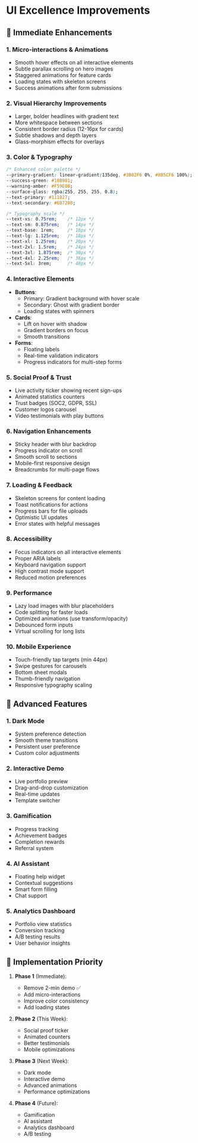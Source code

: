 # UI Excellence Improvements

## 🎨 Immediate Enhancements

### 1. **Micro-interactions & Animations**
- Smooth hover effects on all interactive elements
- Subtle parallax scrolling on hero images
- Staggered animations for feature cards
- Loading states with skeleton screens
- Success animations after form submissions

### 2. **Visual Hierarchy Improvements**
- Larger, bolder headlines with gradient text
- More whitespace between sections
- Consistent border radius (12-16px for cards)
- Subtle shadows and depth layers
- Glass-morphism effects for overlays

### 3. **Color & Typography**
```css
/* Enhanced color palette */
--primary-gradient: linear-gradient(135deg, #3B82F6 0%, #8B5CF6 100%);
--success-green: #10B981;
--warning-amber: #F59E0B;
--surface-glass: rgba(255, 255, 255, 0.8);
--text-primary: #111827;
--text-secondary: #6B7280;

/* Typography scale */
--text-xs: 0.75rem;    /* 12px */
--text-sm: 0.875rem;   /* 14px */
--text-base: 1rem;     /* 16px */
--text-lg: 1.125rem;   /* 18px */
--text-xl: 1.25rem;    /* 20px */
--text-2xl: 1.5rem;    /* 24px */
--text-3xl: 1.875rem;  /* 30px */
--text-4xl: 2.25rem;   /* 36px */
--text-5xl: 3rem;      /* 48px */
```

### 4. **Interactive Elements**
- **Buttons**: 
  - Primary: Gradient background with hover scale
  - Secondary: Ghost with gradient border
  - Loading states with spinners
- **Cards**: 
  - Lift on hover with shadow
  - Gradient borders on focus
  - Smooth transitions
- **Forms**:
  - Floating labels
  - Real-time validation indicators
  - Progress indicators for multi-step forms

### 5. **Social Proof & Trust**
- Live activity ticker showing recent sign-ups
- Animated statistics counters
- Trust badges (SOC2, GDPR, SSL)
- Customer logos carousel
- Video testimonials with play buttons

### 6. **Navigation Enhancements**
- Sticky header with blur backdrop
- Progress indicator on scroll
- Smooth scroll to sections
- Mobile-first responsive design
- Breadcrumbs for multi-page flows

### 7. **Loading & Feedback**
- Skeleton screens for content loading
- Toast notifications for actions
- Progress bars for file uploads
- Optimistic UI updates
- Error states with helpful messages

### 8. **Accessibility**
- Focus indicators on all interactive elements
- Proper ARIA labels
- Keyboard navigation support
- High contrast mode support
- Reduced motion preferences

### 9. **Performance**
- Lazy load images with blur placeholders
- Code splitting for faster loads
- Optimized animations (use transform/opacity)
- Debounced form inputs
- Virtual scrolling for long lists

### 10. **Mobile Experience**
- Touch-friendly tap targets (min 44px)
- Swipe gestures for carousels
- Bottom sheet modals
- Thumb-friendly navigation
- Responsive typography scaling

## 🚀 Advanced Features

### 1. **Dark Mode**
- System preference detection
- Smooth theme transitions
- Persistent user preference
- Custom color adjustments

### 2. **Interactive Demo**
- Live portfolio preview
- Drag-and-drop customization
- Real-time updates
- Template switcher

### 3. **Gamification**
- Progress tracking
- Achievement badges
- Completion rewards
- Referral system

### 4. **AI Assistant**
- Floating help widget
- Contextual suggestions
- Smart form filling
- Chat support

### 5. **Analytics Dashboard**
- Portfolio view statistics
- Conversion tracking
- A/B testing results
- User behavior insights

## 📝 Implementation Priority

1. **Phase 1** (Immediate):
   - Remove 2-min demo ✅
   - Add micro-interactions
   - Improve color consistency
   - Add loading states

2. **Phase 2** (This Week):
   - Social proof ticker
   - Animated counters
   - Better testimonials
   - Mobile optimizations

3. **Phase 3** (Next Week):
   - Dark mode
   - Interactive demo
   - Advanced animations
   - Performance optimizations

4. **Phase 4** (Future):
   - Gamification
   - AI assistant
   - Analytics dashboard
   - A/B testing